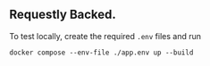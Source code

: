 ## Requestly Backed.

To test locally, create the required `.env` files and run

`docker compose --env-file ./app.env up --build`
